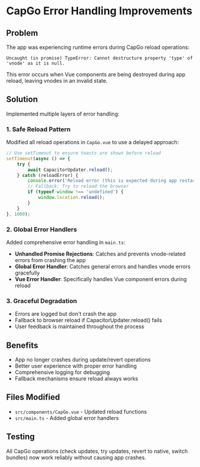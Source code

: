 # CapGo Error Handling Improvements

## Problem
The app was experiencing runtime errors during CapGo reload operations:
```
Uncaught (in promise) TypeError: Cannot destructure property 'type' of 'vnode' as it is null.
```

This error occurs when Vue components are being destroyed during app reload, leaving vnodes in an invalid state.

## Solution
Implemented multiple layers of error handling:

### 1. Safe Reload Pattern
Modified all reload operations in `CapGo.vue` to use a delayed approach:

```typescript
// Use setTimeout to ensure toasts are shown before reload
setTimeout(async () => {
    try {
        await CapacitorUpdater.reload();
    } catch (reloadError) {
        console.error('Reload error (this is expected during app restart):', reloadError);
        // Fallback: Try to reload the browser
        if (typeof window !== 'undefined') {
            window.location.reload();
        }
    }
}, 1000);
```

### 2. Global Error Handlers
Added comprehensive error handling in `main.ts`:

- **Unhandled Promise Rejections**: Catches and prevents vnode-related errors from crashing the app
- **Global Error Handler**: Catches general errors and handles vnode errors gracefully
- **Vue Error Handler**: Specifically handles Vue component errors during reload

### 3. Graceful Degradation
- Errors are logged but don't crash the app
- Fallback to browser reload if CapacitorUpdater.reload() fails
- User feedback is maintained throughout the process

## Benefits
- App no longer crashes during update/revert operations
- Better user experience with proper error handling
- Comprehensive logging for debugging
- Fallback mechanisms ensure reload always works

## Files Modified
- `src/components/CapGo.vue` - Updated reload functions
- `src/main.ts` - Added global error handlers

## Testing
All CapGo operations (check updates, try updates, revert to native, switch bundles) now work reliably without causing app crashes.
